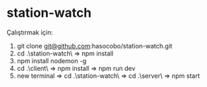 # station-watch

Çalıştırmak için:

1) git clone git@github.com:hasocobo/station-watch.git
2) cd .\station-watch\ => npm install
3) npm install nodemon -g
4) cd .\client\ => npm install => npm run dev
5) new terminal => cd .\station-watch\ => cd .\server\ => npm start
